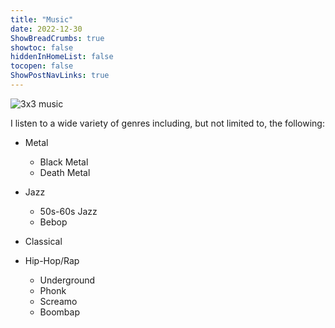 ```yaml
---
title: "Music"
date: 2022-12-30
ShowBreadCrumbs: true 
showtoc: false 
hiddenInHomeList: false
tocopen: false
ShowPostNavLinks: true
---
```


![3x3 music](3x3music1200.jpg)

I listen to a wide variety of genres including, but not limited to, the following:
- Metal
    - Black Metal
    - Death Metal
- Jazz
    - 50s-60s Jazz
    - Bebop
- Classical

- Hip-Hop/Rap
    - Underground
    - Phonk
    - Screamo
    - Boombap
